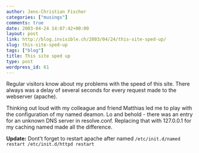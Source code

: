 ```yaml
---
author: Jens-Christian Fischer
categories: ["musings"]
comments: true
date: 2003-04-24 14:07:42+00:00
layout: post
link: http://blog.invisible.ch/2003/04/24/this-site-sped-up/
slug: this-site-sped-up
tags: ["blog"]
title: This site sped up
type: post
wordpress_id: 61
---
```


Regular visitors know about my problems with the speed of this site. There always was a delay of several seconds for every request made to the webserver (apache).

Thinking out loud with my colleague and friend Matthias led me to play with the configuration of my named deamon. Lo and behold - there was an entry for an unknown DNS server in resolve.conf. Replacing that with 127.0.0.1 for my caching named made all the difference.

**Update:** Dont't forget to restart apache after named
`
/etc/init.d/named restart
/etc/init.d/httpd restart
`
